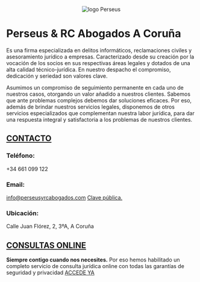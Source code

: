 

<p style="text-align:center"><img src="https://user-images.githubusercontent.com/63341181/85150740-35a11400-b253-11ea-9a7d-fd3fffc300c0.png" alt="logo Perseus"></p>

# Perseus & RC Abogados A Coruña

Es una firma especializada en delitos informáticos, reclamaciones civiles y asesoramiento jurídico a empresas. Caracterizado desde su creación por la vocación de los socios en sus respectivas áreas legales y dotados de una alta calidad técnico-jurídica. En nuestro despacho el compromiso, dedicación y seriedad son valores clave. 

Asumimos un compromiso de seguimiento permanente en cada uno de nuestros casos, otorgando un valor añadido a nuestros clientes. Sabemos que ante problemas complejos debemos dar soluciones eficaces. Por eso, además de brindar nuestros servicios legales, disponemos de otros servicios especializados que complementan nuestra labor jurídica, para dar una respuesta integral y satisfactoria a los problemas de nuestros clientes.


## [CONTACTO](http://perseusyrcabogados.com/contacto.html "CONTACTO")

### Teléfono:
+34 661 099 122

### Email:
info@perseusyrcabogados.com
[Clave pública.](https://perseusyrcabogados.com/public-key.txt "Clave pública.")

### Ubicación:
Calle Juan Flórez, 2, 3ºA, A Coruña

## [CONSULTAS ONLINE](https://perseusyrcabogados.com/consultas-juridicas-online.html "CONSULTAS ONLINE")

**Siempre contigo cuando nos necesites.** Por eso hemos habilitado un completo servicio de consulta jurídica online con todas las garantías de seguridad y privacidad [ACCEDE YA](https://perseusyrcabogados.com/consultas-juridicas-online.html "CONSULTAS JURÍDICAS ONLINE")
